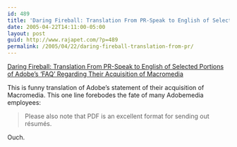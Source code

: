 ```yaml
---
id: 489
title: 'Daring Fireball: Translation From PR-Speak to English of Selected Portions of Adobe&#8217;s &#8216;FAQ&#8217; Regarding Their Acquisition of Macromedia'
date: 2005-04-22T14:11:00-05:00
layout: post
guid: http://www.rajapet.com/?p=489
permalink: /2005/04/22/daring-fireball-translation-from-pr/
---
```

[Daring Fireball: Translation From PR-Speak to English of Selected Portions of Adobe&#8217;s &#8216;FAQ&#8217; Regarding Their Acquisition of Macromedia](http://daringfireball.net/2005/04/adobe_translation)

This is funny translation of Adobe&#8217;s statement of their acquisition of Macromedia. This one line forebodes the fate of many Adobemedia employees:

> Please also note that PDF is an excellent format for sending out résumés.

Ouch.
